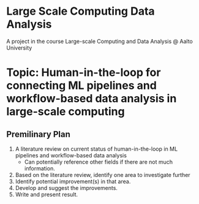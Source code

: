 # Large Scale Computing Data Analysis
A project in the course Large-scale Computing and Data Analysis @ Aalto University

# Topic: Human-in-the-loop for connecting ML pipelines and workflow-based data analysis in large-scale computing

## Premilinary Plan
1. A literature review on current status of human-in-the-loop in ML pipelines and workflow-based data analysis
    * Can potentially reference other fields if there are not much information.
3. Based on the literature review, identify one area to investigate further
4. Identify potential improvement(s) in that area.
5. Develop and suggest the improvements.
6. Write and present result.
